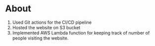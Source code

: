 # About 

1. Used Git actions for the CI/CD pipeline
2. Hosted the website on S3 bucket
3. Implemented AWS Lambda function for keeping track of number of people visiting the website.
